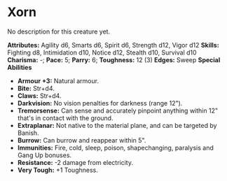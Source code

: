 # Xorn

No description for this creature yet.

**Attributes:** Agility d6, Smarts d6, Spirit d6, Strength d12, Vigor
d12
**Skills:** Fighting d8, Intimidation d10, Notice d12, Stealth d10,
Survival d10
**Charisma:** -; **Pace:** 5; **Parry:** 6; **Toughness:** 12 (3)
**Edges:** Sweep
**Special Abilities**

- **Armour +3:** Natural armour.
- **Bite:** Str+d4.
- **Claws:** Str+d4.
- **Darkvision:** No vision penalties for darkness (range 12").
- **Tremorsense:** Can sense and accurately pinpoint anything within
12" that's in contact with the ground.
- **Extraplanar:** Not native to the material plane, and can be targeted
by Banish.
- **Burrow:** Can burrow and reappear within 5".
- **Immunities:** Fire, cold, sleep, poison, shapechanging, paralysis
and Gang Up bonuses.
- **Resistance:** -2 damage from electricity.
- **Very Tough:** +1 Toughness.
